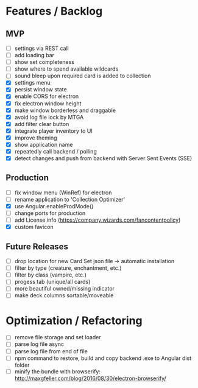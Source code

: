 # Features / Backlog

## MVP
- [ ] settings via REST call
- [ ] add loading bar
- [ ] show set completeness
- [ ] show where to spend available wildcards
- [ ] sound bleep upon required card is added to collection
- [X] settings menu
- [X] persist window state
- [X] enable CORS for electron
- [X] fix electron window height
- [X] make window borderless and draggable
- [X] avoid log file lock by MTGA
- [X] add filter clear button
- [X] integrate player inventory to UI
- [X] improve theming
- [X] show application name
- [X] repeatedly call backend / polling
- [X] detect changes and push from backend with Server Sent Events (SSE)

## Production
- [ ] fix window menu (WinRef) for electron
- [ ] rename application to 'Collection Optimizer'
- [X] use Angular enableProdMode()
- [ ] change ports for production
- [ ] add License info (https://company.wizards.com/fancontentpolicy)
- [X] custom favicon

## Future Releases
- [ ] drop location for new Card Set json file -> automatic installation
- [ ] filter by type (creature, enchantment, etc.)
- [ ] filter by class (vampire, etc.)
- [ ] progess tab (unique/all cards)
- [ ] more beautiful owned/missing indicator
- [ ] make deck columns sortable/moveable

# Optimization / Refactoring
- [ ] remove file storage and set loader
- [ ] parse log file async
- [ ] parse log file from end of file
- [ ] npm command to restore, build and copy backend .exe to Angular dist folder
- [ ] minify the bundle with browserify: http://maxgfeller.com/blog/2016/08/30/electron-browserify/
